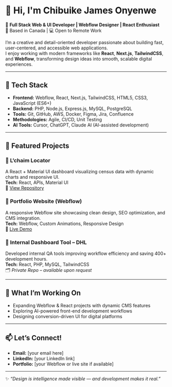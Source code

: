 # 👋 Hi, I'm Chibuike James Onyenwe  

🎨 **Full Stack Web & UI Developer | Webflow Designer | React Enthusiast**  
📍 Based in Canada | 💻 Open to Remote Work  

I’m a creative and detail-oriented developer passionate about building fast, user-centered, and accessible web applications.  
I enjoy working with modern frameworks like **React**, **Next.js**, **TailwindCSS**, and **Webflow**, transforming design ideas into smooth, scalable digital experiences.  

---

## 🧰 Tech Stack
- **Frontend:** Webflow, React, Next.js, TailwindCSS, HTML5, CSS3, JavaScript (ES6+)
- **Backend:** PHP, Node.js, Express.js, MySQL, PostgreSQL
- **Tools:** Git, GitHub, AWS, Docker, Figma, Jira, Confluence
- **Methodologies:** Agile, CI/CD, Unit Testing
- **AI Tools:** Cursor, ChatGPT, Claude AI (AI-assisted development)

---

## 🚀 Featured Projects

### 🔹 **L’chaim Locator**
A React + Material UI dashboard visualizing census data with dynamic charts and responsive UI.  
**Tech:** React, APIs, Material UI  
🔗 [View Repository](#)

### 🔹 **Portfolio Website (Webflow)**
A responsive Webflow site showcasing clean design, SEO optimization, and CMS integration.  
**Tech:** Webflow, Custom Animations, Responsive Design  
🔗 [Live Demo](#)

### 🔹 **Internal Dashboard Tool – DHL**
Developed internal QA tools improving workflow efficiency and saving 400+ development hours.  
**Tech:** React, PHP, MySQL, TailwindCSS  
🗂️ *Private Repo – available upon request*

---

## 🧩 What I’m Working On
- Expanding Webflow & React projects with dynamic CMS features  
- Exploring AI-powered front-end development workflows  
- Designing conversion-driven UI for digital platforms  

---

## 📫 Let’s Connect!
- **Email:** [your email here]  
- **LinkedIn:** [your LinkedIn link]  
- **Portfolio:** [your Webflow or live site if available]  

---

✨ _“Design is intelligence made visible — and development makes it real.”_  
